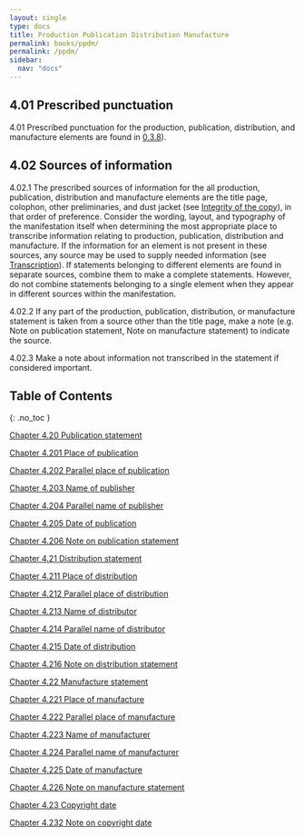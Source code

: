 ```yaml
---
layout: single
type: docs
title: Production Publication Distribution Manufacture
permalink: books/ppdm/
permalink: /ppdm/
sidebar:
  nav: "docs"
---
```


## 4.01 Prescribed punctuation

<a name="4.01">4.01</a> Prescribed punctuation for the production, publication, distribution, and manufacture elements are found in [0.3.8](https://rbms-bsc.github.io/DCRMR/books/general-rules/Prescribed-punctuation/#0.3.8)).

## 4.02 Sources of information

<a name="4.02.1">4.02.1</a> The prescribed sources of information for the all production, publication, distribution and manufacture elements are the title page, colophon, other preliminaries, and dust jacket (see [Integrity of the copy](/DCRMR/books/introduction/Integrity-of-the-copy/)), in that order of preference. Consider the wording, layout, and typography of the manifestation itself when determining the most appropriate place to transcribe information relating to production,  publication, distribution and manufacture. If the information for an element is not present in these sources, any source may be used to supply needed information (see [Transcription](/DCRMR/books/general-rules/Transcription/)). If statements belonging to different elements are found in separate sources, combine them to make a complete statements.  However, do not combine statements belonging to a single element when they appear in different sources within the manifestation.

<a name="4.02.2">4.02.2</a> If any part of the production, publication, distribution, or manufacture statement is taken from a source other than the title page, make a note (e.g. Note on publication statement, Note on manufacture statement) to indicate the source. 

<a name="4.02.3">4.02.3</a> Make a note about information not transcribed in the statement if considered important.


## Table of Contents
{: .no_toc }

[Chapter 4.20 Publication statement](/DCRMR/books/ppdm/Publication-statement/)

[Chapter 4.201 Place of publication](/DCRMR/books/ppdm/Place-of-publication/)

[Chapter 4.202 Parallel place of publication](/DCRMR/books/ppdm/Parallel-place-of-publication/)

[Chapter 4.203 Name of publisher](/DCRMR/books/ppdm/Name-of-publisher/)

[Chapter 4.204 Parallel name of publisher](/DCRMR/books/ppdm/Parallel-name-of-publisher/)

[Chapter 4.205 Date of publication](/DCRMR/books/ppdm/Date-of-publication/)

[Chapter 4.206 Note on publication statement](/DCRMR/books/ppdm/Note-on-publication-statement/)

[Chapter 4.21 Distribution statement](/DCRMR/books/ppdm/Distribution-statement/)

[Chapter 4.211 Place of distribution](/DCRMR/books/ppdm/Place-of-distribution/)

[Chapter 4.212 Parallel place of distribution](/DCRMR/books/ppdm/Parallel-place-of-distribution/)

[Chapter 4.213 Name of distributor](/DCRMR/books/ppdm/Name-of-distributor/)

[Chapter 4.214 Parallel name of distributor](/DCRMR/books/ppdm/Parallel-name-of-distributor/)

[Chapter 4.215 Date of distribution](/DCRMR/books/ppdm/Date-of-distribution/)

[Chapter 4.216 Note on distribution statement](/DCRMR/books/ppdm/Note-on-distribution-statement/)

[Chapter 4.22 Manufacture statement](/DCRMR/books/ppdm/Manufacture-statement/)

[Chapter 4.221 Place of manufacture](/DCRMR/books/ppdm/Place-of-manufacture/)

[Chapter 4.222 Parallel place of manufacture](/DCRMR/books/ppdm/Parallel-place-of-manufacture/)

[Chapter 4.223 Name of manufacturer](/DCRMR/books/ppdm/Name-of-manufacturer/)

[Chapter 4.224 Parallel name of manufacturer](/DCRMR/books/ppdm/Parallel-name-of-manufacturer/)

[Chapter 4.225 Date of manufacture](/DCRMR/books/ppdm/Date-of-manufacture/)

[Chapter 4.226 Note on manufacture statement](/DCRMR/books/ppdm/Note-on-manufacture-statement/)

[Chapter 4.23 Copyright date](/DCRMR/books/ppdm/Copyright-date/)

[Chapter 4.232 Note on copyright date](/DCRMR/books/ppdm/Note-on-copyright-date/)